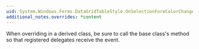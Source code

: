 ```yaml
---
uid: System.Windows.Forms.DataGridTableStyle.OnSelectionForeColorChanged(System.EventArgs)
additional_notes.overrides: *content
---
```


<p>When overriding <xref href="System.Windows.Forms.DataGridTableStyle.OnSelectionForeColorChanged(System.EventArgs)"></xref> in a derived class, be sure to call the base class's <xref href="System.Windows.Forms.DataGridTableStyle.OnSelectionForeColorChanged(System.EventArgs)"></xref> method so that registered delegates receive the event.</p>


